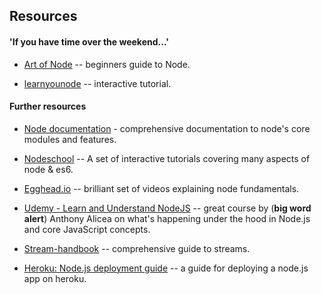 ## Resources

#### 'If you have time over the weekend...'

- [Art of Node](https://github.com/maxogden/art-of-node#the-art-of-node) -- beginners guide to Node.

- [learnyounode](https://github.com/workshopper/learnyounode) -- interactive tutorial.

#### Further resources

- [Node documentation](https://nodejs.org/api/) - comprehensive documentation to node's core modules
  and features.

- [Nodeschool](https://nodeschool.io/) -- A set of interactive tutorials covering many aspects of node & es6.

- [Egghead.io](https://egghead.io/courses/introduction-to-node-the-fundamentals) -- brilliant set of videos explaining node fundamentals.

- [Udemy - Learn and Understand NodeJS](https://www.udemy.com/understand-nodejs/learn/v4/content) -- great course by (**big word alert**) Anthony Alicea on what's happening under the hood in Node.js and core JavaScript concepts.

- [Stream-handbook](https://github.com/substack/stream-handbook) -- comprehensive guide to streams.

- [Heroku: Node.js deployment guide](https://devcenter.heroku.com/articles/getting-started-with-nodejs#introduction) -- a guide for deploying a node.js app on heroku.
